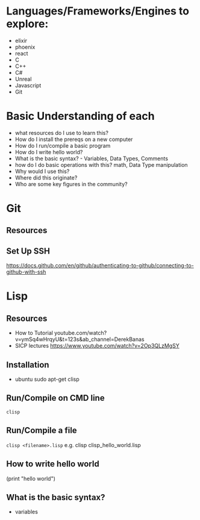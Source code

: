 # Languages/Frameworks/Engines to explore:
- elixir
- phoenix
- react
- C
- C++
- C#
- Unreal
- Javascript
- Git

# Basic Understanding of each
- what resources do I use to learn this?
- How do I install the prereqs on a new computer
- How do I run/compile a basic program
- How do I write hello world?
- What is the basic syntax? - Variables, Data Types, Comments
- how do I do basic operations with this? math, Data Type manipulation
- Why would I use this?
- Where did this originate?
- Who are some key figures in the community?

# Git
## Resources

## Set Up SSH
https://docs.github.com/en/github/authenticating-to-github/connecting-to-github-with-ssh

# Lisp
## Resources
- How to Tutorial youtube.com/watch?v=ymSq4wHrqyU&t=123s&ab_channel=DerekBanas
- SICP lectures https://www.youtube.com/watch?v=2Op3QLzMgSY

## Installation
- ubuntu
    sudo apt-get clisp
## Run/Compile on CMD line
```clisp```
## Run/Compile a file
```clisp <filename>.lisp```
e.g. clisp clisp_hello_world.lisp

## How to write hello world
(print "hello world")


## What is the basic syntax?
- variables